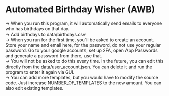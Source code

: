 # Automated Birthday Wisher (AWB)  
-> When you run this program, it will automatically send emails to everyone who has birthdays on that day.  
-> Add birthdays to data/birthdays.csv  
-> When you run for the first time, you'll be asked to create an account. Store your name and email here, for the password, do not use your regular password. Go to your google accounts, set up 2FA, open App Passwords and generate a password from there, use that.  
-> You will not be asked to do this every time. In the future, you can edit this directly from the data/user_account.json. You can delete it and run the program to enter it again via GUI.  
-> You can add more templates, but you would have to modify the source code. Just increase NUMBER_OF_TEMPLATES to the new amount. You can also edit existing templates.  
